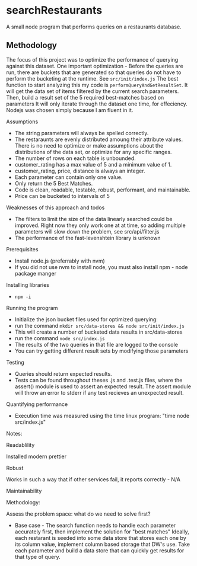 # searchRestaurants

A small node program that performs queries on a restaurants database.

## Methodology

The focus of this project was to optimize the performance of querying against this dataset. One important optimization - Before the queries are run, there are buckets that are generated so that queries do not have to perform the bucketing at the runtime. See `src/init/index.js`
The best function to start analyzing this my code is `performQueryAndGetResultSet`.
It will get the data set of items filtered by the current search parameters.
Then, build a result set of the 5 required best-matches based on parameters
It will only iterate through the dataset one time, for effeciency. 
Nodejs was chosen simply because I am fluent in it.

Assumptions

-   The string parameters will always be spelled correctly.
-   The restaraunts are evenly distributed amoung their attribute values. There is no need to optimize or make assumptions about the distributions of the data set, or optimize for any specific ranges.
-   The number of rows on each table is unbounded.
-   customer_rating has a max value of 5 and a minimum value of 1.
-   customer_rating, price, distance is always an integer.
-   Each parameter can contain only one value.
-   Only return the 5 Best Matches.
-   Code is clean, readable, testable, robust, performant, and maintainable.
-   Price can be bucketed to intervals of 5

Weaknesses of this approach and todos

- The filters to limit the size of the data linearly searched could be improved. Right now they only work one at at time, so adding multiple parameters will slow down the problem, see src/api/filter.js
- The performance of the fast-levenshtein library is unknown

Prerequisites

- Install node.js (preferrably with nvm)
- If you did not use nvm to install node, you must also install npm - node package manger

Installing libraries

- `npm -i`

Running the program
- Initialize the json bucket files used for optimized querying:
- run the command `mkdir src/data-stores && node src/init/index.js`
- This will create a number of bucketed data results in src/data-stores
- run the command `node src/index.js`
- The results of the two queries in that file are logged to the console
- You can try getting different result sets by modifying those parameters

Testing

- Queries should return expected results.
- Tests can be found throughout theses .js and .test.js files, where the assert() module is used to assert an expected result. The assert module will throw an error to stderr if any test recieves an unexpected result.

Quantifying performance

- Execution time was measured using the time linux program: "time node src/index.js"

Notes:

Readablility

Installed modern prettier

Robust

Works in such a way that if other services fail, it reports correctly - N/A

Maintainability

Methodology:

Assess the problem space: what do we need to solve first?

-   Base case - The search function needs to handle each parameter accurately first,
    then implement the solution for "best matches"
    Ideally, each restarant is seeded into some data store that stores each one by its column value, implement column based storage that DW's use.
    Take each parameter and build a data store that can quickly get results for that type of query.
